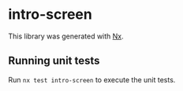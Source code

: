 # intro-screen

This library was generated with [Nx](https://nx.dev).

## Running unit tests

Run `nx test intro-screen` to execute the unit tests.
